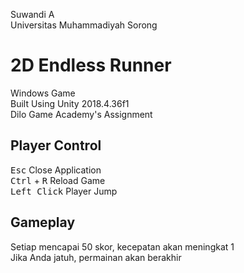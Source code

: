 Suwandi A<br>
Universitas Muhammadiyah Sorong<br>

# 2D Endless Runner
Windows Game <br>
Built Using Unity 2018.4.36f1 <br>
Dilo Game Academy's Assignment

## Player Control
<kbd>Esc</kbd> Close Application <br>
<kbd>Ctrl</kbd> + <kbd>R</kbd> Reload Game <br>
<kbd>Left Click</kbd> Player Jump <br>

## Gameplay
Setiap mencapai 50 skor, kecepatan akan meningkat 1 <br>
Jika Anda jatuh, permainan akan berakhir <br>


